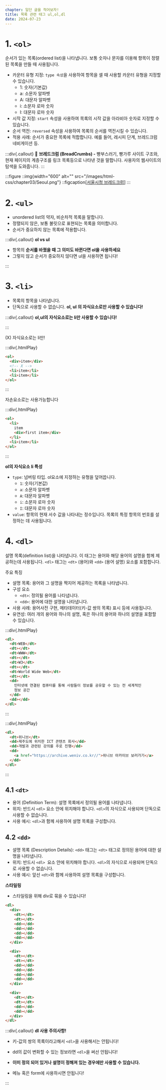 ```yaml
---
chapter: 일단 글을 적어보자!
title: 목록 관련 태그 ul,ol,dl
date: 2024-07-23
---
```


# 1. `<ol>`

순서가 있는 목록(ordered list)을 나타냅니다. 보통 숫자나 문자를 이용해 항목이 정렬된 목록을 만들 때 사용됩니다.

- 카운터 유형 지정: `type 속성`을 사용하여 항목을 셀 때 사용할 카운터 유형을 지정할 수 있습니다.
  - 1: 숫자(기본값)
  - a: 소문자 알파벳
  - A: 대문자 알파벳
  - i: 소문자 로마 숫자
  - I: 대문자 로마 숫자
- 시작 값 지정: `start` 속성을 사용하여 목록의 시작 값을 아라비아 숫자로 지정할 수 있습니다.
- 순서 역전: `reversed` 속성을 사용하여 목록의 순서를 역전시킬 수 있습니다.
- 적용 사례: 순서가 중요한 목록에 적합합니다. 예를 들어, 레시피 단계, 브레드크럼 네비게이션 등.

:::div{.callout}
🤔 **브레드크럼 (BreadCrumbs) -** 빵부스러기, 빵가루
사이트 구조와, 현재 페이지의 계층구조를 링크 목록등으로 나타낸 것을 말합니다.
사용자의 웹사이트의 탐색을 도와줍니다.
:::

:::figure
::img{width="600" alt="" src="/images/html-css/chapter03/Seoul.png"}
::figcaption[[서울시청 브레드크럼](https://www.seoul.go.kr/realmnews/in/list.do)]
:::

# 2. `<ul>`

- unordered list의 약자, 비순차적 목록을 말합니다.
- 정렬되지 않은, 보통 불릿으로 표현되는 목록을 의미합니다.
- 순서가 중요하지 않는 목록에 적용합니다.

:::div{.callout}
**ol vs ul**

- 항목의 **순서를 바꿨을 때 그 의미도 바뀐다면 ol을 사용하세요**
- 그렇지 않고 순서가 중요하지 않다면 ul을 사용하면 됩니다!

:::

# 3. `<li>`

- 목록의 항목을 나타냅니다.
- 단독으로 사용할 수 없습니다. **ol, ul 의 자식요소로만 사용할 수 있습니다!**

:::div{.callout}
**ol,ul의 자식요소로는 li만 사용할 수 있습니다!**

:::

(X) 자식요소로는 li만!

:::div{.htmlPlay}

```html
<ol>
  <div>item</div>
  <!-- X -->
  <li>item</li>
  <li>item</li>
</ol>
```

:::

자손요소로는 사용가능합니다

:::div{.htmlPlay}

```html
<ol>
  <li>
    item
    <div>first item</div>
  </li>
  <li>item</li>
</ol>
```

:::

**ol의 자식요소 li 특성**

- `type`: 넘버링 타입. ol요소에 지정하는 유형을 덮어씁니다.
  - `1`: 숫자(기본값)
  - `a`: 소문자 알파벳
  - `A`: 대문자 알파벳
  - `i`: 소문자 로마 숫자
  - `I`: 대문자 로마 숫자
- `value`: 항목의 현재 서수 값을 나타내는 정수입니다. 목록의 특정 항목의 번호를 설정하는 데 사용됩니다.

# 4. `<dl>`

설명 목록(definition list)을 나타냅니다. 이 태그는 용어와 해당 용어의 설명을 함께 제공하는데 사용됩니다. `<dl>` 태그는 `<dt>` (용어)와 `<dd>` (용어 설명) 요소를 포함합니다.

주요 특징

- 설명 목록: 용어와 그 설명을 짝지어 제공하는 목록을 나타냅니다.
- 구성 요소
  - `<dt>`: 정의될 용어를 나타냅니다.
  - `<dd>`: 용어에 대한 설명을 나타냅니다.
- 사용 사례: 용어사전 구현, 메타데이터(키-값 쌍의 목록) 표시 등에 사용됩니다.
- 유연성: 여러 개의 용어와 하나의 설명, 혹은 하나의 용어와 하나의 설명을 포함할 수 있습니다.

:::div{.htmlPlay}

```html
<dl>
  <dt>WEB</dt>
  <dt></dt>
  <dt>WWW</dt>
  <dt></dt>
  <dt>W3</dt>
  <dt></dt>
  <dt>World Wide Web</dt>
  <dt></dt>
  <dd>
    인터넷에 연결된 컴퓨터를 통해 사람들이 정보를 공유할 수 있는 전 세계적인
    정보 공간
  </dd>
  <dd></dd>
</dl>
```

:::

:::div{.htmlPlay}

```html
<dl>
  <dt>위니브</dt>
  <dd>제주도에 위치한 ICT 콘텐츠 회사</dd>
  <dd>개발과 관련된 강의를 주로 진행</dd>
  <dd>
    <a href="https://archive.weniv.co.kr//">위니브 아카이브 보러가기</a>
  </dd>
</dl>
```

:::

## 4.1 `<dt>`

- 용어 (Definition Term): 설명 목록에서 정의될 용어를 나타냅니다.
- 위치: 반드시 `<dl>` 요소 안에 위치해야 합니다. `<dl>`의 자식으로 사용되며 단독으로 사용할 수 없습니다.
- 사용 예시: `<dl>`과 함께 사용하여 설명 목록을 구성합니다.

## 4.2 `<dd>`

- 설명 목록 (Description Details): `<dd>` 태그는 `<dt>` 태그로 정의된 용어에 대한 설명을 나타냅니다.
- 위치: 반드시 `<dl> `요소 안에 위치해야 합니다. `<dl>`의 자식으로 사용되며 단독으로 사용할 수 없습니다.
- 사용 예시: 앞선 `<dt>`와 함께 사용하여 설명 목록을 구성합니다.

**스타일링**

- 스타일링을 위해 div로 묶을 수 있습니다!

```html
<dl>
  <div>
    <dt></dt>
    <dt></dt>
    <dd></dd>
    <dd></dd>
    <dd></dd>
    <dd></dd>
  </div>

  <div>
    <dt></dt>
    <dt></dt>
    <dd></dd>
    <dd></dd>
    <dd></dd>
    <dd></dd>
  </div>

  <div>
    <dt></dt>
    <dt></dt>
    <dd></dd>
    <dd></dd>
  </div>
</dl>
```

:::div{.callout}
**dl 사용 주의사항!**

- 키-값의 쌍의 목록이라고해서 `<dl>`을 사용해서는 안됩니다!
- dd의 값이 변화할 수 있는 정보라면 `<dl>`을 써선 안됩니다!
- **이미 정의 되어 있거나 설명이 정해져 있는 경우에만 사용할 수 있습니다.**

- 메뉴 혹은 form에 사용하시면 안됩니다!

:::
